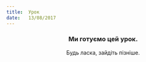 ```yaml
---
title:  Урок
date:   13/08/2017
---
```


### <center>Ми готуємо цей урок.</center>
<center>Будь ласка, зайдіть пізніше.</center>
